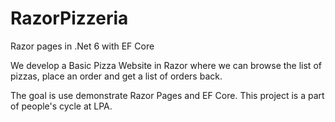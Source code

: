 # RazorPizzeria
Razor pages in .Net 6 with EF Core

We develop a Basic Pizza Website in Razor where we can browse the list of pizzas, place an order and get a list of orders back.

The goal is use demonstrate Razor Pages and EF Core.
This project is a part of people's cycle at LPA.
